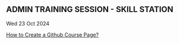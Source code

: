 ## ADMIN TRAINING SESSION - SKILL STATION 

Wed 23 Oct 2024

[How to Create a Github Course Page?](https://youtu.be/wn_yz1gO6lo)

